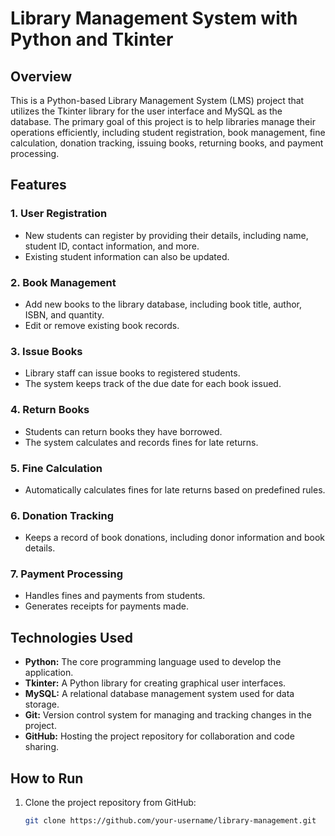 # Library Management System with Python and Tkinter

## Overview

This is a Python-based Library Management System (LMS) project that utilizes the Tkinter library for the user interface and MySQL as the database. The primary goal of this project is to help libraries manage their operations efficiently, including student registration, book management, fine calculation, donation tracking, issuing books, returning books, and payment processing.

## Features

### 1. User Registration
- New students can register by providing their details, including name, student ID, contact information, and more.
- Existing student information can also be updated.

### 2. Book Management
- Add new books to the library database, including book title, author, ISBN, and quantity.
- Edit or remove existing book records.

### 3. Issue Books
- Library staff can issue books to registered students.
- The system keeps track of the due date for each book issued.

### 4. Return Books
- Students can return books they have borrowed.
- The system calculates and records fines for late returns.

### 5. Fine Calculation
- Automatically calculates fines for late returns based on predefined rules.

### 6. Donation Tracking
- Keeps a record of book donations, including donor information and book details.

### 7. Payment Processing
- Handles fines and payments from students.
- Generates receipts for payments made.

## Technologies Used

- **Python:** The core programming language used to develop the application.
- **Tkinter:** A Python library for creating graphical user interfaces.
- **MySQL:** A relational database management system used for data storage.
- **Git:** Version control system for managing and tracking changes in the project.
- **GitHub:** Hosting the project repository for collaboration and code sharing.

## How to Run

1. Clone the project repository from GitHub:

   ```bash
   git clone https://github.com/your-username/library-management.git
